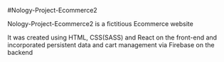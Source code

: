 #Nology-Project-Ecommerce2

Nology-Project-Ecommerce2 is a fictitious Ecommerce website 

It was created using HTML, CSS(SASS) and React on the front-end and incorporated persistent data and cart management via Firebase on the backend

